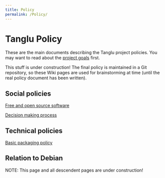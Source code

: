 ```yaml
---
title: Policy
permalink: /Policy/
---
```


Tanglu Policy
=============

These are the main documents describing the Tanglu project policies. You may want to read about the [project goals](//project-goals "wikilink") first.

This stuff is under construction! The final policy is maintained in a Git repository, so these Wiki pages are used for brainstorming at time (until the real policy document has been written).

Social policies
---------------

[Free and open source software](//free-software "wikilink")

[Decision making process](//decision-making "wikilink")

Technical policies
------------------

[Basic packaging policy](//packaging "wikilink")

Relation to Debian
------------------



NOTE: This page and all descendent pages are under construction!

